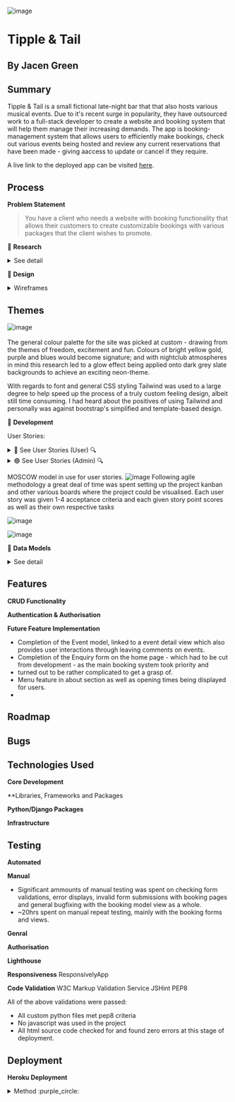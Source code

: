 ![image](https://github.com/Viridi-Machina/tipple-and-tail/assets/146846939/2568106f-af67-4a0a-a8d4-8e2a64867440)


# Tipple & Tail
## By Jacen Green

## Summary
Tipple & Tail is a small fictional late-night bar that that also hosts various musical events. Due to it's recent surge in popularity, they have outsourced work to a full-stack developer to create a website and booking system that will help them manage their increasing demands. The app is booking-management system that allows users to efficiently make bookings, check out various events being hosted and review any current reservations that have been made - giving aaccess to update or cancel if they require.

A live link to the deployed app can be visited [here](https://tipple-and-tail-7dca6c4d30d7.herokuapp.com/).

## Process

**Problem Statement**
> You have a client who needs a website with booking functionality that allows their customers to create customizable bookings with various packages that the client wishes to promote.

📑 **Research**
<details>
 <summary> See detail</summary>

With limited time to complete the project; data model, user story and wireframe planning have taken priority. However, core inspiration has been taken from the [Slug & Lettuce](https://www.slugandlettuce.co.uk/market-square-nottingham/party-booking) booking page:

![image](https://github.com/Viridi-Machina/tipple-and-tail/assets/146846939/50b968e6-e6a5-4aee-94c5-df4ea8b9d044)

- First fields used are party-size and date.
- Calendar widget for quickly selecting a date.
- Drop-down list with booking package-options.
- Selected fields then filter available time slots

These elements would make up the core booking form process, with further additions such as table choice being implemented.
</details>

💠 **Design**
<details>
 <summary> Wireframes</summary>
 
 ### Low fidelity wireframing -> Balsamiq
 After initial research, including the creation of all user stories at ground zero, low fidelity wireframes were created using Balsamiq to touch upon all aspects of the user story needs.
 <br>
 <br>
 <br>
 <br>

 **Home Page:**
 ![image](https://github.com/Viridi-Machina/tipple-and-tail/assets/146846939/00136a7b-f9cd-4903-bcad-ddc555960b53)
 The initial thought process was to create a clean looking and open home screen, with minimal elements on the screen and a focus on stlye - the goal being to induce a sense of freedom when navigating the site.
 Two main elements appear here; a booking and a menu link -> found to be two of the most common first choices when choosing to book at a new bar or restaurant.
 This hom page would be a vertically scrolling home page that spans across the two following sections:
 <br>
 <br>
 <br>
 <br>

 **About section (home page)**
 ![image](https://github.com/Viridi-Machina/tipple-and-tail/assets/146846939/8826d175-1e29-45a5-ae51-3c8825846d03)
 Scrolling down to the next section brings you to the about section which pulls from an about model which the admin can update at will.
 Additionally there is a google maps API, booking times as well as a link to the *events* page which is also present in the navbar.
 <br>
 <br>
 <br>
 <br>

 **Contact and Enquiries section (home page)**
 ![image](https://github.com/Viridi-Machina/tipple-and-tail/assets/146846939/d2da15c3-cbea-415b-8b4c-16f8124d023b)
 The final section of the home page shows a contact form (from the same about view) giving instructions on how to make a general enquiry either by submitting a form or calling the bar's phone.
 <br>
 <br>
 <br>
 <br>

 **Bookings Pages:**
 ![image](https://github.com/Viridi-Machina/tipple-and-tail/assets/146846939/df2a8fe8-cf35-4e17-99d6-cd122d84aad3)
 <br>
 <br>
 <br>
 <br>
 ![image](https://github.com/Viridi-Machina/tipple-and-tail/assets/146846939/67f0bc80-79ab-4ca8-a259-9aec5e10343a)
 <br>
 <br>
 <br>
 <br>
 ![image](https://github.com/Viridi-Machina/tipple-and-tail/assets/146846939/02390635-a97b-44b8-87fc-b460ba71198e)
 <br>
 <br>
 <br>
 <br>
 ![image](https://github.com/Viridi-Machina/tipple-and-tail/assets/146846939/cd2667ef-61f7-4ae7-a7f7-de93b071667c)
 <br>
 <br>
 <br>
 <br>
 ![image](https://github.com/Viridi-Machina/tipple-and-tail/assets/146846939/b97949cd-030a-4ed2-90c5-7d1161321aad)
 <br>
 <br>
 <br>
 <br>
 ![image](https://github.com/Viridi-Machina/tipple-and-tail/assets/146846939/e74ecc8f-4e67-41b8-8f80-279bb1b1b8af)
 <br>
 <br>
 <br>
 <br>
 ![image](https://github.com/Viridi-Machina/tipple-and-tail/assets/146846939/eea3e874-f68b-417e-8ab9-6e39a8ea9ce7)
 <br>
 <br>
 <br>
 <br>
 ![image](https://github.com/Viridi-Machina/tipple-and-tail/assets/146846939/ba26e650-867f-41f0-8396-819bf41727c2)
 <br>
 <br>
 <br>
 <br>
 ![image](https://github.com/Viridi-Machina/tipple-and-tail/assets/146846939/d81d3f4e-61ca-4d44-86e9-b6065bd18c1b)
 <br>
 <br>
 <br>
 <br>
 ![image](https://github.com/Viridi-Machina/tipple-and-tail/assets/146846939/8ffad8ab-1993-4610-ad23-bfcd2407d797)
 <br>
 <br>
 <br>
 <br>
 **Events Pages with detail views**
 ![image](https://github.com/Viridi-Machina/tipple-and-tail/assets/146846939/ac3bbd07-7cd8-46e4-b907-f7977bcce4e4)
 <br>
 <br>
 <br>
 <br>
 ![image](https://github.com/Viridi-Machina/tipple-and-tail/assets/146846939/53a893c2-9118-452e-bd9f-53501198e518)
 <br>
 <br>
 <br>
 <br>
 ![image](https://github.com/Viridi-Machina/tipple-and-tail/assets/146846939/c54c72e9-67e6-4e9f-b4ee-609c6dff4826)
 <br>
 <br>
 <br>
 <br>
 **Lastly, login authentication templates**
 ![image](https://github.com/Viridi-Machina/tipple-and-tail/assets/146846939/709d8e75-d3f5-4157-a548-ed3475dcf786)
 <br>
 <br>
 <br>
 <br>
 ![image](https://github.com/Viridi-Machina/tipple-and-tail/assets/146846939/99238658-4d1f-4353-a2b3-26a680c68674)
 <br>
 <br>
 <br>
 <br>

 I would only later realise just how ambitious of a project I was creating for myself, majorly overcomplicating all aspects of the site.
 Thus time was massively cut short during this project from hours of bug fixing just to get simple models in place.

</details>

## Themes

![image](https://github.com/Viridi-Machina/tipple-and-tail/assets/146846939/baf36a9e-0af3-45af-9f35-d984193ca2c4)
<br>
<br>
The general colour palette for the site was picked at custom - drawing from the themes of freedom, excitement and fun.
Colours of bright yellow gold, purple and blues would become signature; and with nightclub atmospheres in mind this research led to 
a glow effect being applied onto dark grey slate backgrounds to achieve an exciting neon-theme.

With regards to font and general CSS styling Tailwind was used to a large degree to help speed up the process of a truly custom feeling design, 
albeit still time consuming. I had heard about the positives of using Tailwind and personally was against bootstrap's simplified and template-based design.


💠 **Development**

User Stories:
<details>
 <summary>🔵 See User Stories (User) 🔍</summary>
 
- [US-U01] 🔵 As a user, I want to view availability based on the selected date and party size,<br>
  so that I can view available booking options.
  
- [US-U02] 🔵 As a user, I want to view a table plan of available tables,<br>
  so that I can choose where to sit.
  
- [US-U03] 🔵 As a user, I want to see a list of available packages that I can add to my booking,<br>
  so that I can customize my experience.
  
- [US-U04] 🔵 As a user, I want to review booking details before finalising the booking,<br>
  so that I can check that everything is correct.
  
- [US-U05] 🔵 As a user, I want to provide personal details during the booking process,<br>
  so that I can recieve confirmation via email.
  
- [US-U06] 🔵 As a user, I want to see an about page,<br>
  so that I can learn more about the establisment before booking.
  
- [US-U07] 🔵 As a user, I want to view a drinks menu,<br>
  so I can see what options are available before making a booking.
  
- [US-U08] 🔵 As a user, I want to be able to declare allergies when making a booking,<br>
  so that the establishment is aware before arrival.
  
- [US-U09] 🔵 As a user, I want to see a map,<br>
  so that I can see how far the establishment is from my current location.
  
- [US-U10] 🔵 As a user, I want to see confirmation of a successful booking,<br>
  so that I have confidence a booking has been made.
  
- [US-U11] 🔵 As a user, I want to be able to edit a booking after it has been made,<br>
  so that I can cancel or view my booking.
  
- [US-U12] 🔵 As a user, I want to review and leave comments on events that I have been to,<br>
  so I can share my experience with others.

- [US-U13] 🔵 As a user, I want to send enquiries to the establishment, <br>
  so I can ask further questions or enquire about larger bookings.
</details>

<details>
 <summary> 🟣 See User Stories (Admin) 🔍</summary>
 
- [US-A01] 🟣 As an admin, I want to view and update details of a specific booking,<br>
  so that I can handle enquiries and make changes.
  
- [US-A01] 🟣 As an admin, I want to manage user accounts,<br>
  so I can maintain control over user access and disable accounts if necessary.
  
- [US-A01] 🟣 As an admin, I want to log in to a a secure admin panel,<br>
  so that I can access the site's administrative features.
  
- [US-A01] 🟣 As an admin, I want to manage the about page,<br>
  so I can ensure it remains up to date.
  
- [US-A01] 🟣 As an admin, I want to manage the events page,<br>
  so I can add new events and moderate customer reviews.
  
- [US-A01] 🟣 As an admin, I want to manage the menu page,<br>
  so that I can add/remove or update menu items and pictures.
  
- [US-A01] 🟣 As an admin, I want to tag certain booking packages,<br>
  so that I can upsell and make them more appealing.
</details>

MOSCOW model in use for user stories.
![image](https://github.com/Viridi-Machina/tipple-and-tail/assets/146846939/847130a5-90e0-4ef6-b197-13da0c67ece6)
Following agile methodology a great deal of time was spent setting up the project kanban and other various boards where the project could be visualised.
Each user story was given 1-4 acceptance criteria and each given story point scores as well as their own respective tasks

![image](https://github.com/Viridi-Machina/tipple-and-tail/assets/146846939/00a298ee-bb29-40b7-8315-21a441dcd28a)

![image](https://github.com/Viridi-Machina/tipple-and-tail/assets/146846939/2939992a-139a-426e-9f46-405e4319df20)


💠 **Data Models**
<details>
 <summary> See detail</summary>
The data models created for this project are displayed in the image below:<br>
<br>
 
![image](https://github.com/Viridi-Machina/tipple-and-tail/assets/146846939/32bd5dc3-416c-47c0-a5be-0e69152fd14d)

<br>

The data models can be divided into 3 main apps to separate functionality:<br>
🔷 **User App**: This app handles user accounts as well as their enquiries and comments made to event posts.<br>
🔹 `User` - This model represents any user account, containing their name, email adress, mobile number, bookings and account status.<br>
🔹 `Enquiry` - This model represents enquiries made by the user, containing messages submitted to the site admin.<br>
🔹 `Comment` - This model represents comments made by the user on posted events, requiring approval by an admin.<br>
<br>
After discussing with my mentor it would become apparent that creating a custom user model was massively overcomplicating things, and a default user model was then used.

🟣 **About App**: This app handles the about and event models, both handled by the site admin.<br>
🔺 `About` - This model represents an about page, filled out and updated byu the site admin.<br>
🔺 `Event` - This model represents an events page, a psuedo blog-post view which displays events that can link to bookings.<br>
<br>

🔶 **Booking App**: This app handles the booking process; filtering available tables, timeslots and booking packages.<br>
🔸`Booking` - This model represents the core booking process, storing all associated fields.<br>
🔸`Table` - This model stores a small number of tables with unique table numbers and capacity which can be updated by an admin.<br>
🔸`TimeSlot` - This model represents the chosen time slot to be applied to the booking and table.<br>
🔸`TableSlot` - This model represents the specific tables with a chosen TimeSlot and TableSlot.<br>
🔸`Package` - This model represents additional extras for booking customization, which are also used to tag bookings.<br>
<br>
After speaking with my mentor the booking model was also overcomplicated, and in need of large changes to the model which had already been migrated, whilst removing
some unneccesary models such as TimeSlot and TableSlot and compressing them into the one Table model.


</details>

## Features
**CRUD Functionality**

**Authentication & Authorisation**

**Future Feature Implementation**
- Completion of the Event model, linked to a event detail view which also provides user interactions through leaving comments on events.
- Completion of the Enquiry form on the home page - which had to be cut from development - as the main booking system took priority and
- turned out to be rather complicated to get a grasp of.
- Menu feature in about section as well as opening times being displayed for users.
- 

## Roadmap

## Bugs

## Technologies Used
**Core Development**

**Libraries, Frameworks and Packages

**Python/Django Packages**

**Infrastructure**

## Testing
**Automated**

**Manual**
- Significant ammounts of manual testing was spent on checking form validations, error displays, invalid form submissions with booking pages and general bugfixing with the booking model view as a whole.
- ~20hrs spent on manual repeat testing, mainly with the booking forms and views.

**Genral**

**Authorisation**

**Lighthouse**

**Responsiveness**
ResponsivelyApp

**Code Validation**
W3C Markup Validation Service
JSHint
PEP8

All of the above validations were passed:
- All custom python files met pep8 criteria
- No javascript was used in the project
- All html source code checked for and found zero errors at this stage of deployment.

## Deployment
**Heroku Deployment**
<details>
 <summary>Method :purple_circle:</summary>

- From the dashboard you will be able to see your deployed projects. Click on `New`, then `Create new app`:
  <details>
    <summary>Dashboard :mag:</summary>
    
    ![image](https://github.com/Viridi-Machina/battleships/assets/146846939/d4468782-45f9-4c26-8369-1ddffee2b408)
  </details>

- Enter a unique `App name` and `Choose a region`, then click `Create app`.<br>
  Once created navigate to the `Settings` menu.
  <details>
    <summary>App Dashboard :mag:</summary>

    ![image](https://github.com/Viridi-Machina/battleships/assets/146846939/fde9249a-f073-46af-aeff-ddf4b7d6aacf)
  </details>
  
- Within the `Settings` menu, navigate to `Config Vars` (Also known as *Environment Variables*).<br>
  This is where private and sensitive data, such as credentials and keys, will be stored for the project.
  <details>
    <summary>App Settings :mag:</summary>

    ![image](https://github.com/Viridi-Machina/battleships/assets/146846939/078e131f-0ec6-483f-9031-7049385cdad8)
  </details>

- If the project is dependant on a creds.json file, then this is where the data will be stored.
- Click `Reveal Config Vars`. For initial deployment of a full-stack project:<br>
  `KEY`: 'DISABLE_COLLECTSTATIC'. `VALUE` '1'<br>
  This will prevent Heroku from uploading static files to the build.<br>
  Later on, once the project has been configured with a local static file directory, this KEY/VALUE pair can be removed.
- Note that any other secret keys such as links to the prject's database will be added as the project develops.<br>
  The image below shows an example of the `config vars` panel used in a previous project.
  <details>
    <summary>Config Vars :mag:</summary>
    
    ![image](https://github.com/Viridi-Machina/battleships/assets/146846939/0721287b-f32f-4b37-be16-ddcf1cfeb1c2)
  </details>

- A final component required for successful deployment is the use of a `Procfile`:
    - Heroku will read this file to determine how to start the server.
    - Within the Procfile a python package called *gunicorn* is referenced as a production-ready webserver for Heroku to use.
    - After installing gunicorn and adding it to the `requirements.txt` file, the following line of code needs to be added to
      the Procfile `web: gunicorn my_project.wsgi`.
    - Note that a blank line after the above code may be either required or need to be removed for Heroku to read it successfully.

### Connect to GitHub and deploy:

- Navigate to the `Deploy` menu. For `Deployment method` select GitHub. Finally, you can manually deploy the project.
  <details>
    <summary>Deploy Menu :mag:</summary>

  ![image](https://github.com/Viridi-Machina/battleships/assets/146846939/9081df0b-d551-40f2-b9c1-f770b9d4a5fb)
  </details>




